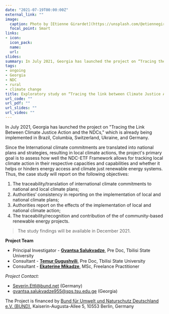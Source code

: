 ```yaml
---
date: "2021-07-19T00:00:00Z"
external_link: ""
image:
  caption: Photo by [Etienne Girardet](https://unsplash.com/@etiennegirardet)
  focal_point: Smart
links:
- icon: 
  icon_pack: 
  name: 
  url: 
slides: 
summary: In July 2021, Georgia has launched the project on “Tracing the Link Between Climate Justice Action and the NDCs,” which is already being implemented in Brazil, Columbia, Switzerland, Ukraine, and Germany.
tags:
- ongoing
- Georgia
- NDC
- rural
- climate change
title: Exploratory study on “Tracing the link between Climate Justice Action and the NDCs”
url_code: ""
url_pdf: ""
url_slides: ""
url_video: ""
---
```


In July 2021, Georgia has launched the project on "Tracing the Link Between Climate Justice Action and the NDCs," which is already being implemented in Brazil, Columbia, Switzerland, Ukraine, and Germany. 

Since the International climate commitments are translated into national plans and strategies, resulting in local climate actions, the project's primary goal is to assess how well the NDC-ETF Framework allows for tracking local climate action in their respective capacities and capabilities and whether it helps or hinders energy access and climate just renewable energy systems. Thus, the case study will report on the following objectives: 

1. The traceability/translation of international climate commitments to national and local climate plans;
1. Authorities’ consistency in reporting on the implementation of 
local and national climate plans; 
1. Authorities report on the effects of the implementation of local 
and national climate action;
1. The traceability/recognition and contribution of the of 
community-based renewable energy projects.

>The study findings will be available in December 2021.


**Project Team**

* Principal Investigator - [**Gvantsa Salukvadze**](https://scholar.google.com/citations?user=KP-aQeYAAAAJ&hl=en), Pre Doc, Tbilisi State University
* Consultant - [**Temur Gugushvili**](https://scholar.google.com/citations?user=XIuUIMwAAAAJ&hl=en), Pre Doc, Tbilisi State University <br>
* Consultant - [**Ekaterine Mikadze**](https://www.linkedin.com/in/ekaterine-mikadze-a2208458/), MSc, Freelance Practitioner <br>

*Project Contact:* 
* <Severin.Ettl@bund.net> (Germany) 
* <gvantsa.salukvadze955@sps.tsu.edu.ge> (Georgia) 




The Project is financed by [Bund für Umwelt und Naturschutz Deutschland e.V. (BUND)](https://www.bund.net/), Kaiserin-Augusta-Allee 5, 10553 Berlin, Germany 


